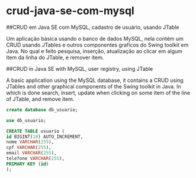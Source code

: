 # crud-java-se-com-mysql
##CRUD em Java SE com MySQL, cadastro de usuário, usando JTable

Um aplicação básica usando o banco de dados MySQL, nela contém um CRUD usando JTables e outros componentes graficos do Swing toolkit em Java. No qual e feito pesquisa, inserção, atualização ao clicar em algum item da linha do JTable, e remover item.

##CRUD in Java SE with MySQL, user registry, using JTable

A basic application using the MySQL database, it contains a CRUD using JTables and other graphical components of the Swing toolkit in Java. In which is done search, insert, update when clicking on some item of the line of JTable, and remove item.


```sql
create database db_usuario;

use db_usuario;

CREATE TABLE usuario (
id BIGINT(10) AUTO_INCREMENT,
nome VARCHAR(255),
cpf VARCHAR(255),
email VARCHAR(255),
telefone VARCHAR(255),
PRIMARY KEY (id)
);
```
